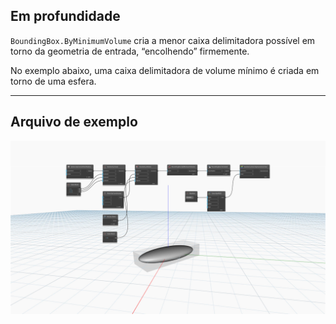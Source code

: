 ## Em profundidade
`BoundingBox.ByMinimumVolume` cria a menor caixa delimitadora possível em torno da geometria de entrada, “encolhendo” firmemente.

No exemplo abaixo, uma caixa delimitadora de volume mínimo é criada em torno de uma esfera.
___
## Arquivo de exemplo

![BoundingBox.ByMinimumVolume](./Autodesk.DesignScript.Geometry.BoundingBox.ByMinimumVolume_img.jpg)
